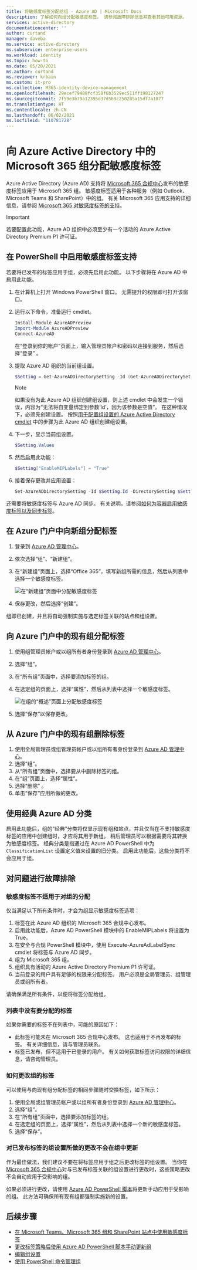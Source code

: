 ```yaml
---
title: 将敏感度标签分配给组 - Azure AD | Microsoft Docs
description: 了解如何向组分配敏感度标签。 请参阅故障排除信息并查看其他可用资源。
services: active-directory
documentationcenter: ''
author: curtand
manager: daveba
ms.service: active-directory
ms.subservice: enterprise-users
ms.workload: identity
ms.topic: how-to
ms.date: 05/28/2021
ms.author: curtand
ms.reviewer: krbain
ms.custom: it-pro
ms.collection: M365-identity-device-management
ms.openlocfilehash: 29ecef79488fcf358f6b3529ec511ff198127247
ms.sourcegitcommit: 7f59e3b79a12395d37d569c250285a15df7a1077
ms.translationtype: HT
ms.contentlocale: zh-CN
ms.lasthandoff: 06/02/2021
ms.locfileid: "110781728"
---
```

# <a name="assign-sensitivity-labels-to-microsoft-365-groups-in-azure-active-directory"></a>向 Azure Active Directory 中的 Microsoft 365 组分配敏感度标签

Azure Active Directory (Azure AD) 支持将 [Microsoft 365 合规中心](https://sip.protection.office.com/homepage)发布的敏感度标签应用于 Microsoft 365 组。 敏感度标签适用于各种服务（例如 Outlook、Microsoft Teams 和 SharePoint）中的组。 有关 Microsoft 365 应用支持的详细信息，请参阅 [Microsoft 365 对敏感度标签的支持](/microsoft-365/compliance/sensitivity-labels-teams-groups-sites#support-for-the-sensitivity-labels)。

> [!IMPORTANT]
> 若要配置此功能，Azure AD 组织中必须至少有一个活动的 Azure Active Directory Premium P1 许可证。

## <a name="enable-sensitivity-label-support-in-powershell"></a>在 PowerShell 中启用敏感度标签支持

若要将已发布的标签应用于组，必须先启用此功能。 以下步骤将在 Azure AD 中启用此功能。

1. 在计算机上打开 Windows PowerShell 窗口。 无需提升的权限即可打开该窗口。
1. 运行以下命令，准备运行 cmdlet。

    ```PowerShell
    Install-Module AzureADPreview
    Import-Module AzureADPreview
    Connect-AzureAD
    ```

    在“登录到你的帐户”页面上，输入管理员帐户和密码以连接到服务，然后选择“登录” 。
1. 提取 Azure AD 组织的当前组设置。

    ```PowerShell
    $Setting = Get-AzureADDirectorySetting -Id (Get-AzureADDirectorySetting | where -Property DisplayName -Value "Group.Unified" -EQ).id
    ```

    > [!NOTE]
    > 如果没有为此 Azure AD 组织创建组设置，则上述 cmdlet 中会发生一个错误，内容为“无法将自变量绑定到参数‘Id’，因为该参数是空值”。 在这种情况下，必须先创建设置。 按照[用于配置组设置的 Azure Active Directory cmdlet](../enterprise-users/groups-settings-cmdlets.md) 中的步骤为此 Azure AD 组织创建组设置。

1. 下一步，显示当前组设置。

    ```PowerShell
    $Setting.Values
    ```

1. 然后启用此功能：

    ```PowerShell
    $Setting["EnableMIPLabels"] = "True"
    ```

1. 接着保存更改并应用设置：

    ```PowerShell
    Set-AzureADDirectorySetting -Id $Setting.Id -DirectorySetting $Setting
    ```

还需要将敏感度标签与 Azure AD 同步。 有关说明，请参阅[如何为容器启用敏感度标签以及同步标签](/microsoft-365/compliance/sensitivity-labels-teams-groups-sites#how-to-enable-sensitivity-labels-for-containers-and-synchronize-labels)。

## <a name="assign-a-label-to-a-new-group-in-azure-portal"></a>在 Azure 门户中向新组分配标签

1. 登录到 [Azure AD 管理中心](https://aad.portal.azure.com)。
1. 依次选择“组”、“新建组”。 
1. 在“新建组”页面上，选择“Office 365”，填写新组所需的信息，然后从列表中选择一个敏感度标签。

   ![在“新建组”页面中分配敏感度标签](./media/groups-assign-sensitivity-labels/new-group-page.png)

1. 保存更改，然后选择“创建”。

组即已创建，并且将自动强制实施与选定标签关联的站点和组设置。

## <a name="assign-a-label-to-an-existing-group-in-azure-portal"></a>向 Azure 门户中的现有组分配标签

1. 使用组管理员帐户或以组所有者身份登录到 [Azure AD 管理中心](https://aad.portal.azure.com)。
1. 选择“组”。
1. 在“所有组”页面中，选择要添加标签的组。
1. 在选定组的页面上，选择“属性”，然后从列表中选择一个敏感度标签。

   ![在组的“概述”页面上分配敏感度标签](./media/groups-assign-sensitivity-labels/assign-to-existing.png)

1. 选择“保存”以保存更改。

## <a name="remove-a-label-from-an-existing-group-in-azure-portal"></a>从 Azure 门户中的现有组删除标签

1. 使用全局管理员或组管理员帐户或以组所有者身份登录到 [Azure AD 管理中心](https://aad.portal.azure.com)。
1. 选择“组”。
1. 从“所有组”页面中，选择要从中删除标签的组。
1. 在“组”页面上，选择“属性”。
1. 选择“删除” 。
1. 单击“保存”应用所做的更改。

## <a name="using-classic-azure-ad-classifications"></a>使用经典 Azure AD 分类

启用此功能后，组的“经典”分类将仅显示现有组和站点，并且仅当在不支持敏感度标签的应用中创建组时，才应将其用于新组。 稍后管理员可以根据需要将其转换为敏感度标签。 经典分类是指通过在 Azure AD PowerShell 中为 `ClassificationList` 设置定义值来设置的旧分类。 启用此功能后，这些分类将不会应用于组。

## <a name="troubleshooting-issues"></a>对问题进行故障排除

### <a name="sensitivity-labels-are-not-available-for-assignment-on-a-group"></a>敏感度标签不适用于对组的分配

仅当满足以下所有条件时，才会为组显示敏感度标签选项：

1. 标签在此 Azure AD 组织的 Microsoft 365 合规中心发布。
1. 启用此功能后，Azure AD PowerShell 模块中的 EnableMIPLabels 将设置为 True。
1. 在安全与合规 PowerShell 模块中，使用 Execute-AzureAdLabelSync cmdlet 将标签与 Azure AD 同步。
1. 组为 Microsoft 365 组。
1. 组织具有活动的 Azure Active Directory Premium P1 许可证。
1. 当前登录的用户具有足够的权限来分配标签。 用户必须是全局管理员、组管理员或组所有者。

请确保满足所有条件，以便将标签分配给组。

### <a name="the-label-i-want-to-assign-is-not-in-the-list"></a>列表中没有要分配的标签

如果你需要的标签不在列表中，可能的原因如下：

- 此标签可能未在 Microsoft 365 合规中心发布。 这也适用于不再发布的标签。 有关详细信息，请与管理员联系。
- 标签已发布，但不适用于已登录的用户。 有关如何获取标签访问权限的详细信息，请咨询管理员。

### <a name="how-to-change-the-label-on-a-group"></a>如何更改组的标签

可以使用与向现有组分配标签的相同步骤随时交换标签，如下所示：

1. 使用全局或组管理员帐户或以组所有者身份登录到 [Azure AD 管理中心](https://aad.portal.azure.com)。
1. 选择“组”。
1. 在“所有组”页面中，选择要添加标签的组。
1. 在选定组的页面上，选择“属性”，然后从列表中选择一个新的敏感度标签。
1. 选择“保存”。

### <a name="group-setting-changes-to-published-labels-are-not-updated-on-the-groups"></a>对已发布标签的组设置所做的更改不会在组中更新

作为最佳做法，我们建议不要在将标签应用于组之后更改标签的组设置。 当你在 [Microsoft 365 合规中心](https://sip.protection.office.com/homepage)对与已发布标签关联的组设置进行更改时，这些策略更改不会自动应用于受影响的组。

如果必须进行更改，请使用 [Azure AD PowerShell 脚本](https://github.com/microsoftgraph/powershell-aad-samples/blob/master/ReassignSensitivityLabelToO365Groups.ps1)将更新手动应用于受影响的组。 此方法可确保所有现有组都强制实施新的设置。

## <a name="next-steps"></a>后续步骤

- [在 Microsoft Teams、Microsoft 365 组和 SharePoint 站点中使用敏感度标签](/microsoft-365/compliance/sensitivity-labels-teams-groups-sites)
- [更改标签策略后使用 Azure AD PowerShell 脚本手动更新组](https://github.com/microsoftgraph/powershell-aad-samples/blob/master/ReassignSensitivityLabelToO365Groups.ps1)
- [编辑组设置](../fundamentals/active-directory-groups-settings-azure-portal.md)
- [使用 PowerShell 命令管理组](../enterprise-users/groups-settings-v2-cmdlets.md)
